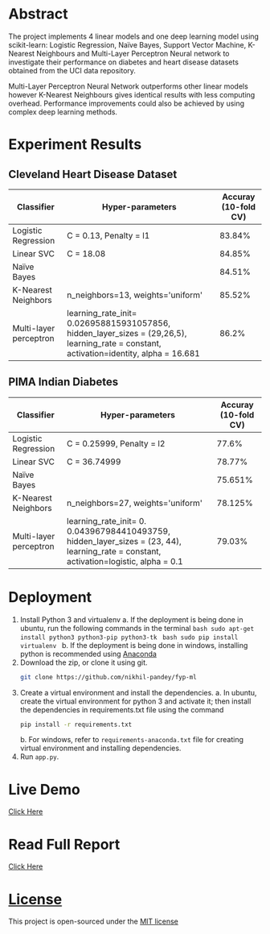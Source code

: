 # Abstract

The project implements 4 linear models and one deep learning model using scikit-learn: Logistic Regression, Naïve Bayes, Support Vector Machine, K-Nearest Neighbours and Multi-Layer Perceptron Neural network to investigate their performance on diabetes and heart disease datasets obtained from the UCI data repository.

Multi-Layer Perceptron Neural Network outperforms other linear models however K-Nearest Neighbours gives identical results with less computing overhead. Performance improvements could also be achieved by using complex deep learning methods. 

# Experiment Results

## Cleveland Heart Disease Dataset

| Classifier    | Hyper-parameters |  Accuray (10-fold CV) |
| --------------------------| ---------------  | --------------------- |
| Logistic Regression | C = 0.13, Penalty = l1 | 83.84% |
| Linear SVC | C = 18.08 | 84.85% |
| Naïve Bayes | | 84.51% |
| K-Nearest Neighbors | n_neighbors=13, weights='uniform' | 85.52% |
| Multi-layer perceptron | learning_rate_init= 0.026958815931057856, hidden_layer_sizes = (29,26,5), learning_rate = constant, activation=identity, alpha = 16.681 | 86.2% |

## PIMA Indian Diabetes

| Classifier    | Hyper-parameters |  Accuray (10-fold CV) |
| --------------------------| ---------------  | --------------------- |
| Logistic Regression | C = 0.25999, Penalty = l2 | 77.6% |
| Linear SVC | C = 36.74999 | 78.77% |
| Naïve Bayes | | 75.651% |
| K-Nearest Neighbors | n_neighbors=27, weights='uniform' | 78.125% |
| Multi-layer perceptron | learning_rate_init= 0. 0.043967984410493759, hidden_layer_sizes = (23, 44), learning_rate = constant, activation=logistic, alpha = 0.1 | 79.03% |

# Deployment

1.  Install Python 3 and virtualenv
    a.	If the deployment is being done in ubuntu, run the following commands in the terminal
        ```bash
        sudo apt-get install python3 python3-pip python3-tk
        ```
        ```bash
        sudo pip install virtualenv
        ```
    b.	If the deployment is being done in windows, installing python is recommended using [Anaconda](https://www.continuum.io/downloads)
2.  Download the zip, or clone it using git.
    ```bash
    git clone https://github.com/nikhil-pandey/fyp-ml
    ```
3.  Create a virtual environment and install the dependencies.
    a.  In ubuntu, create the virtual environment for python 3 and activate it; then install the dependencies in requirements.txt file using the command
    ```bash
    pip install -r requirements.txt
    ```
    b.	For windows, refer to `requirements-anaconda.txt` file for creating virtual environment and installing dependencies.
4.  Run `app.py`.


# Live Demo
[Click Here](https://aimed.nikhil.com.np)

# Read Full Report
[Click Here](https://nikhil.com.np/downloads/aimed.pdf)

# [License](LICENSE)
This project is open-sourced under the [MIT license](LICENSE)
